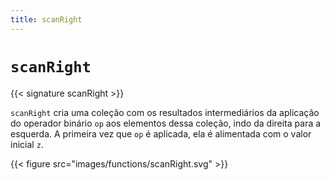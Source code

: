 ```yaml
---
title: scanRight
---
```


# `scanRight`

{{< signature scanRight >}}

`scanRight` cria uma coleção com os resultados intermediários da aplicação do operador binário `op` aos elementos dessa coleção, indo da direita para a esquerda.
A primeira vez que `op` é aplicada, ela é alimentada com o valor inicial `z`.

{{< figure src="images/functions/scanRight.svg" >}}
